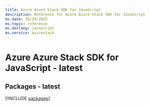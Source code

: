 ```yaml
---
title: Azure Azure Stack SDK for JavaScript
description: Reference for Azure Azure Stack SDK for JavaScript
ms.date: 10/29/2025
ms.topic: reference
ms.devlang: javascript
ms.service: azurestack
---
```

# Azure Azure Stack SDK for JavaScript - latest
## Packages - latest
[!INCLUDE [packages](azure-stack-index.md)]